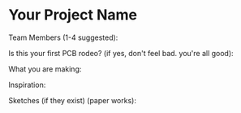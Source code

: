 # Your Project Name

Team Members (1-4 suggested):


Is this your first PCB rodeo? (if yes, don't feel bad. you're all good):


What you are making:


Inspiration:


Sketches (if they exist) (paper works):

